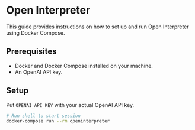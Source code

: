# Open Interpreter

This guide provides instructions on how to set up and run Open Interpreter using Docker Compose.

## Prerequisites

- Docker and Docker Compose installed on your machine.
- An OpenAI API key.

## Setup

Put `OPENAI_API_KEY` with your actual OpenAI API key.

```bash
# Run shell to start session
docker-compose run --rm openinterpreter
```
